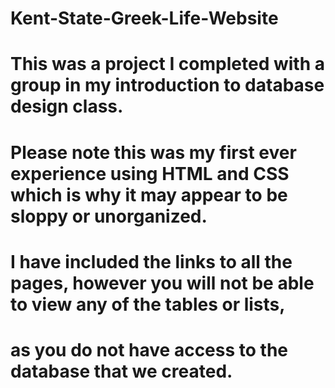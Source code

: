 # Kent-State-Greek-Life-Website
# This was a project I completed with a group in my introduction to database design class.

# Please note this was my first ever experience using HTML and CSS which is why it may appear to be sloppy or unorganized.
# I have included the links to all the pages, however you will not be able to view any of the tables or lists, 
# as you do not have access to the database that we created.
